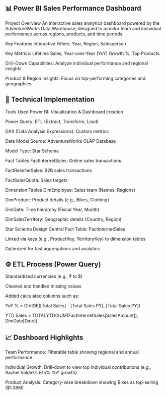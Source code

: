 ## 📊 Power BI Sales Performance Dashboard
Project Overview
An interactive sales analytics dashboard powered by the AdventureWorks Data Warehouse, designed to monitor team and individual performance across regions, products, and time periods.

Key Features
Interactive Filters: Year, Region, Salesperson

Key Metrics: Lifetime Sales, Year-over-Year (YoY) Growth %, Top Products

Drill-Down Capabilities: Analyze individual performance and regional insights

Product & Region Insights: Focus on top-performing categories and geographies

## 🔧 Technical Implementation
Tools Used
Power BI: Visualization & Dashboard creation

Power Query: ETL (Extract, Transform, Load)

DAX (Data Analysis Expressions): Custom metrics

Data Model
Source: AdventureWorks OLAP Database

Model Type: Star Schema

Fact Tables
FactInternetSales: Online sales transactions

FactResellerSales: B2B sales transactions

FactSalesQuota: Sales targets

Dimension Tables
DimEmployee: Sales team (Names, Regions)

DimProduct: Product details (e.g., Bikes, Clothing)

DimDate: Time hierarchy (Fiscal Year, Month)

DimSalesTerritory: Geographic details (Country, Region)

Star Schema Design
Central Fact Table: FactInternetSales

Linked via keys (e.g., ProductKey, TerritoryKey) to dimension tables

Optimized for fast aggregations and analytics

## ⚙️ ETL Process (Power Query)
Standardized currencies (e.g., ₹ to $)

Cleaned and handled missing values

Added calculated columns such as:

YoY % = DIVIDE([Total Sales] - [Total Sales PY], [Total Sales PY])

YTD Sales = TOTALYTD(SUM(FactInternetSales[SalesAmount]), DimDate[Date])

## 📈 Dashboard Highlights
Team Performance: Filterable table showing regional and annual performance

Individual Growth: Drill-down to view top individual contributions (e.g., Rachel Valdez’s 815% YoY growth)

Product Analysis: Category-wise breakdown showing Bikes as top-selling ($1.38M)
